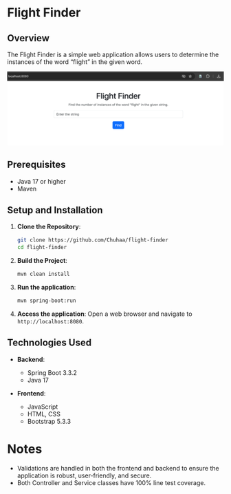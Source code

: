 # Flight Finder

## Overview

The Flight Finder is a simple web application allows users to determine the instances of the word “flight” in the given word. 

![img.png](img.png)
## Prerequisites

- Java 17 or higher
- Maven

## Setup and Installation

1. **Clone the Repository**:
   ```bash
   git clone https://github.com/Chuhaa/flight-finder
   cd flight-finder
   ```

2. **Build the Project**:
   ```bash
   mvn clean install
   ```

3. **Run the application**:
   ```bash
   mvn spring-boot:run
   ```

4. **Access the application**:
   Open a web browser and navigate to `http://localhost:8080`.


## Technologies Used

- **Backend**:
    - Spring Boot 3.3.2
    - Java 17

- **Frontend**:
  - JavaScript
  - HTML, CSS
  - Bootstrap 5.3.3

# Notes
- Validations are handled in both the frontend and backend to ensure the application is robust, user-friendly, and secure.
- Both Controller and Service classes have 100% line test coverage.
